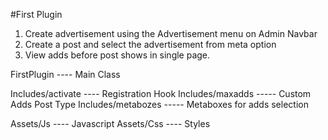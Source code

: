 #First Plugin

1. Create advertisement using the Advertisement menu on Admin Navbar
2. Create a post and select the advertisement from meta option
3. View adds before post shows in single page.


FirstPlugin ---- Main Class

Includes/activate ---- Registration Hook
Includes/maxadds ----- Custom Adds Post Type
Includes/metabozes ----- Metaboxes for adds selection

Assets/Js ---- Javascript
Assets/Css ---- Styles

